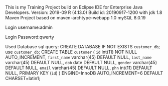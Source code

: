 
This is my Training Project build on Eclipse IDE for Enterprise Java Developers. Version: 2019-09 R (4.13.0) Build id: 20190917-1200 with jdk 1.8 Maven Project based on maven-archtype-webapp 1.0 mySQL 8.0.19

Login username:admin

Login Password:qwerty

Used Database sql query:
CREATE DATABASE  IF NOT EXISTS `customer_db`;
use `customer_db`;
CREATE TABLE `customer` (
  `id` int(11) NOT NULL AUTO_INCREMENT,
  `first_name` varchar(45) DEFAULT NULL,
  `last_name` varchar(45) DEFAULT NULL,
  `dob` date DEFAULT NULL,
  `gender` varchar(45) DEFAULT NULL,
  `email` varchar(45) DEFAULT NULL,
  `phn` int(11) DEFAULT NULL,
  PRIMARY KEY (`id`)
) ENGINE=InnoDB AUTO_INCREMENT=6 DEFAULT CHARSET=latin1;
